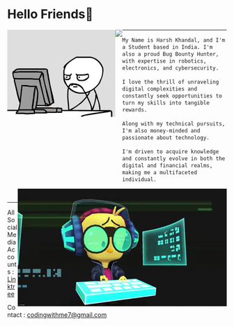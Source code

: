 # Hello Friends👋

<div>
  <img align="left" src="https://github.com/Hk-Hacker-Harsh/Hk-Hacker-Harsh/blob/Root/Files/gif2.gif" width="248" height="200" />
  <img align="left" height="260vh" src="https://upload.wikimedia.org/wikipedia/commons/3/3d/1_120_transparent.png">
</div>

---

```
My Name is Harsh Khandal, and I'm a Student based in India. I'm also a proud Bug Bounty Hunter, with expertise in robotics, electronics, and cybersecurity.

I love the thrill of unraveling digital complexities and constantly seek opportunities to turn my skills into tangible rewards.

Along with my technical pursuits, I'm also money-minded and passionate about technology.

I'm driven to acquire knowledge and constantly evolve in both the digital and financial realms, making me a multifaceted individual.

```

<div>
<img align="right" src="https://github.com/Hk-Hacker-Harsh/Hk-Hacker-Harsh/blob/Root/Files/gif1.gif" width="480" height="270" />
</div>


<br>

---

All Social Media Accounts : [Linktree](https://linktr.ee/Hk.Hacker)


Contact : codingwithme7@gmail.com


<!--
**Hk-Hacker-Harsh/Hk-Hacker-Harsh** is a ✨ _special_ ✨ repository because its `README.md` (this file) appears on your GitHub profile.

Here are some ideas to get you started:

- 🔭 I’m currently working on ...
- 🌱 I’m currently learning ...
- 👯 I’m looking to collaborate on ...
- 🤔 I’m looking for help with ...
- 💬 Ask me about ...
- 📫 How to reach me: ...
- 😄 Pronouns: ...
- ⚡ Fun fact: ...
-->
